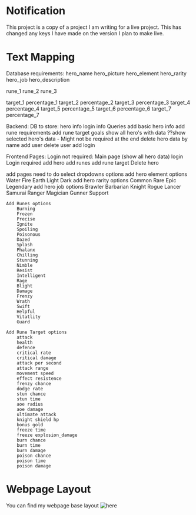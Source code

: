 # Notification

This project is a copy of a project I am writing for a live project. This has changed any keys I have made on the version I plan to make live.

# Text Mapping

Database requirements:
hero_name
hero_picture
hero_element
hero_rarity
hero_job
hero_description

rune_1
rune_2
rune_3

target_1
percentage_1
target_2
percentage_2
target_3
percentage_3
target_4
percentage_4
target_5
percentage_5
target_6
percentage_6
target_7
percentage_7

Backend:
DB to store:
    hero info
    login info
Queries
    add basic hero info
    add rune requirements
    add rune target goals
    show all hero's with data
    ??show selected hero's data - Might not be required at the end
    delete hero data by name
    add user
    delete user
    add login

Frontend Pages:
Login not required:
    Main page (show all hero data)
    login
Login required
    add hero
    add runes
    add rune target
    Delete hero

add pages need to do select dropdowns options
    add hero element options
        Water
        Fire
        Earth
        Light
        Dark
    add hero rarity options
        Common
        Rare
        Epic
        Legendary
    add hero job options
        Brawler
        Barbarian
        Knight
        Rogue
        Lancer
        Samurai
        Ranger
        Magician
        Gunner
        Support

    Add Runes options
        Burning
        Frozen
        Precise
        Ignite
        Spoiling
        Poisonous
        Dazed
        Splash
        Phalanx
        Chilling
        Stunning
        Nimble
        Resist
        Intelligent
        Rage
        Blight
        Damage
        Frenzy
        Wrath
        Swift
        Helpful
        Vitatlity
        Guard

    Add Rune Target options
        attack
        health
        defence
        critical rate
        critical damage
        attack per second
        attack range
        movement speed
        effect resistence
        frenzy chance
        dodge rate
        stun chance
        stun time
        aoe radius
        aoe damage
        ultimate attack
        knight shield hp
        bonus gold
        freeze time
        freeze explosion_damage
        burn chance
        burn time
        burn damage
        poison chance
        poison time
        poison damage

# Webpage Layout

You can find my webpage base layout ![here](https://github.com/Arigith/crush/tree/main/frontend/public/pictures/webpagelayout.jpg)